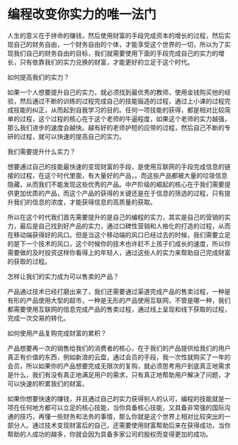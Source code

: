 # 编程改变你实力的唯一法门

人生的意义在于拼命的赚钱，然后使用财富的手段完成资本的增长的过程，然后实现自己的财务自由，一个财务自由的个体，才能享受这个世界的一切，所以为了实现我们自己的财务自由的目标，我们就需要使用下面的手段完成自己的实力的增长，只有依靠我们的实力兑换的财富，才能更好的立足于这个时代。

如何提高我们的实力？

如果一个人想要提升自己的实力，就必须找到最优秀的教师，使用金钱购买他的经验，然后通过不断的训练的过程完成自己的技能锻造的过程，通过上小课的过程完成技能的纠正，从而起到自我学习的目的。任何一项技能的获得，都是相对比较简单的过程，这个过程的核心在于这个老师的牛逼程度，如果这个老师的实力越强，那么我们进步的速度会越快。越有好的老师护短的应带的过程，然后自己不断的专研的过程，就可以快速的提高自己的实力。

我们需要提升什么实力？

想要通过自己的技能最快速的变现财富的手段，是使用互联网的手段完成信息的链接的过程，在这个时代里面，有大量好的产品，。而这些产品都被大量的垃圾信息隐藏，从而我们不能发现这些优秀的产品。中产阶级的崛起的核心在于我们需要提供更加优质的产品，而这个产品的获得的关键还是在于信息的筛选的过程，只有提升我们的信息的浓度，才能获得信息的高质量的获取。

所以在这个时代我们首先需要提升的是自己的编程的实力，其实是自己的营销的实力，最后是自己找到好产品的实力，通过口碑性营销和人格化的打造的过程，从而在移动端获得好的风口。但是当这个移动端的风口已经过去的时候，我们需要立足的是下一个技术的风口，这个时候你的技术也许赶不上孩子们成长的速度，所以你需要做的及时投资这样你看得上的年轻人，通过这些人的实力来帮助自己完成财富的获取的过程。

怎样让我们的实力成为可以售卖的产品？

产品通过技术已经打磨出来了，我们还需要通过渠道完成产品的售卖过程，一种是有形的产品使用大型的超市，一种是无形的产品使用互联网，不管是哪一种，我们都需要使用互联网的信息完成产品的售卖过程，通过线上呈现和线下获取的过程，完成一次交易的转化。

如何使用产品复购完成财富的累积？

产品想要再一次的销售给我们的消费者的核心，在于我们的产品提供给我们的用户真正有价值的东西，例如新浪的云盘，通过会员的手段，我一次性就购买了一年的会员，所以如果你的产品想要完成无限次的复购，就必须思考用户到底真正地需求是什么，我们有没有真正地满足用户的需求，只有真正地帮助用户解决了问题，才可以快速的积累我们的财富。

如果你想要快速的赚钱，并且通过自己的实力获得别人的认可，编程的技能就是一项在任何地方都可以立足的核心技能，当你具备核心技能，又具备非常强的国际沟通的技巧，再懂一些财务和法务的事情，那么你就是这个世界上相对比较突出的一部分人。通过技术变现财富后的自己，还需要使用财富帮助后来在获得成功，当你帮助的人成功的越多，你就会因为具备多家公司的股权而变得更加的成功。
